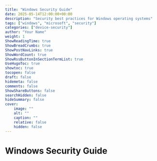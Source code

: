 ```yaml
---
title: "Windows Security Guide"
date: 2025-05-14T12:00:00+00:00
description: "Security best practices for Windows operating systems"
tags: ["windows", "microsoft", "security"]
categories: ["device-security"]
author: "Your Name"
weight: 1
ShowReadingTime: true
ShowBreadCrumbs: true
ShowPostNavLinks: true
ShowWordCount: true
ShowRssButtonInSectionTermList: true
UseHugoToc: true
showtoc: true
tocopen: false
draft: false
hidemeta: false
comments: false
ShowShareButtons: false
searchHidden: false
hideSummary: false
cover:
    image: ""
    alt: ""
    caption: ""
    relative: false
    hidden: false
---
```


# Windows Security Guide
